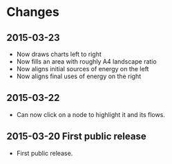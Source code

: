 # Changes

## 2015-03-23

* Now draws charts left to right
* Now fills an area with roughly A4 landscape ratio
* Now aligns initial sources of energy on the left
* Now aligns final uses of energy on the right

## 2015-03-22

* Can now click on a node to highlight it and its flows.

## 2015-03-20 First public release

* First public release.
